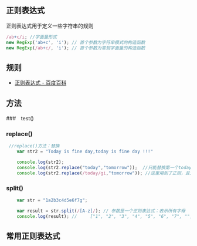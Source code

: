 ## 正则表达式
正则表达式用于定义一些字符串的规则

```js
/ab+c/i; //字面量形式
new RegExp('ab+c', 'i'); // 首个参数为字符串模式的构造函数
new RegExp(/ab+c/, 'i'); // 首个参数为常规字面量的构造函数
```

## 规则

- [正则表达式 - 百度百科](https://baike.baidu.com/item/%E6%AD%A3%E5%88%99%E8%A1%A8%E8%BE%BE%E5%BC%8F/1700215?fr=aladdin)

## 方法

###　test()

### replace()

```js
 //replace()方法：替换
    var str2 = "Today is fine day,today is fine day !!!"

    console.log(str2);
    console.log(str2.replace("today","tomorrow"));  //只能替换第一个today
    console.log(str2.replace(/today/gi,"tomorrow")); //这里用到了正则，且为“全局匹配”模式，才能替换所有的today
```

### split()

```js
	var str = "1a2b3c4d5e6f7g";

	var result = str.split(/[A-z]/); // 参数是一个正则表达式：表示所有字母
	console.log(result); // 	["1", "2", "3", "4", "5", "6", "7", ""]
```

## 常用正则表达式
